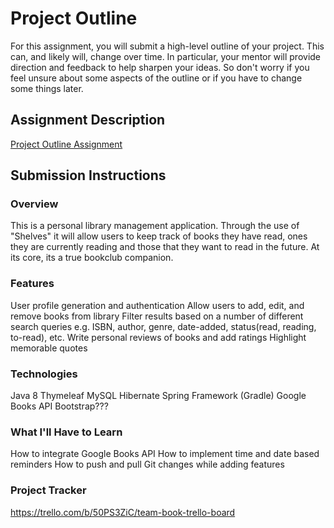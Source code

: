 # Project Outline
For this assignment, you will submit a high-level outline of your project. This can, and likely will, change over time. In particular, your mentor will provide direction and feedback to help sharpen your ideas. So don't worry if you feel unsure about some aspects of the outline or if you have to change some things later.

## Assignment Description
[Project Outline Assignment](https://education.launchcode.org/liftoff/modules/assignments/project-outline)

## Submission Instructions

### Overview
This is a personal library management application. Through the use of "Shelves" it will allow users to keep track of books they have read, ones they are currently reading and those that they want to read in the future. At its core, its a true bookclub companion.
### Features
User profile generation and authentication
Allow users to add, edit, and remove books from library
Filter results based on a number of different search queries e.g. ISBN, author, genre, date-added, status(read, reading, to-read), etc.
Write personal reviews of books and add ratings
Highlight memorable quotes
### Technologies
Java 8
Thymeleaf
MySQL
Hibernate
Spring Framework (Gradle)
Google Books API
Bootstrap???
### What I'll Have to Learn
How to integrate Google Books API
How to implement time and date based reminders
How to push and pull Git changes while adding features
### Project Tracker
https://trello.com/b/50PS3ZiC/team-book-trello-board
